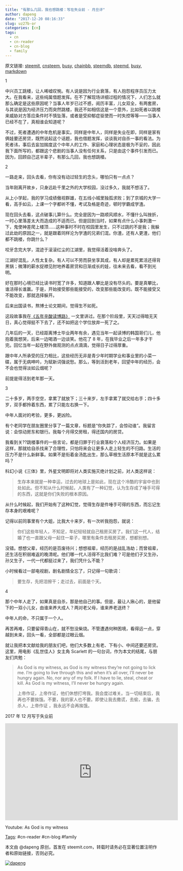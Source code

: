 ```yaml
---
title: "有那么几回，我也想跳楼：写在失业前 - 月旦评"
author: dapeng
date: "2017-12-20 08:16:33"
slug: uz27b-or
categories: [cn]
tags: 
  - cn
  - cn-reader
  - cn-blog
  - family
---
```


原文链接: [steemit](https://steemit.com/cn/@dapeng/uz27b-or), [cnsteem](https://cnsteem.com/cn/@dapeng/uz27b-or), [busy](https://busy.org/cn/@dapeng/uz27b-or), [chainbb](https://chainbb.com/cn/@dapeng/uz27b-or), [steemdb](https://steemdb.com/cn/@dapeng/uz27b-or), [steemd](https://steemd.com/cn/@dapeng/uz27b-or), [busy](https://busy.org/cn/@dapeng/uz27b-or), [markdown](https://raw.githubusercontent.com/pzhaonet/steem_dapeng/master/content/post/uz27b-or.md)

1

中兴员工跳楼，让人唏嘘叹惋。有人说是因为行业衰落，有人抱怨程序员压力太大。在我看来，这些纯属借题发挥。在不了解现场详细过程的情况下，人们怎么就那么确定是这些原因呢？当事人年岁已过不惑，阅历丰富，儿女双全，有两套房，与其说是因为经济压力而突然跳楼，我还不如相信这是一个意外，比如死者以跳楼来威胁对方答应条件时不慎坠落，或者是受抑郁症驱使而一时失控等等——当事人已经不在了，真相谁会知道呢？

不过，死者遭遇的中年危机是事实。同样是中年人，同样是失业在即，同样是家有俩娃要还房贷，既然说起这个话题，我也借题发挥，谈谈我对自杀一事的看法。为死者讳，事后去妄加揣度这个中年人的工作、家庭和心理状态是极为不妥的，因此我下面所写的，都跟这个悲剧的当事人没有任何关系，只是由这个事件引发而已。因为，回顾自己这半辈子，有那么几回，我也想跳楼。

2

一路走来，回头去看，你有没有动过轻生的念头，哪怕只有一点点？

当年刚离开故乡，只身远赴千里之外的大学校园，没过多久，我就不想活了。

从上小学起，我的学习成绩傲视群雄，在五线小城里独孤求败；到了京城的大学一看，高手如云，上课一个字都听不懂，考试及格是奇迹，顿时学霸成学渣。

现在回头去看，这点破事儿算什么。完全是因为一路顺风顺水，不懂什么叫挫折，一时心里落差太大而造成的不适而已。但是回到当时，如果有点什么小事刺激一下，鬼使神差爬上楼顶……这种事时不时在校园里发生，只不过跳的不是我；我躲过此劫的原因之一，就是跟着同样沦为学渣的兄弟们混。你渣，还有人更渣，他们都不跳楼，你跳什么？

咬牙念完大学，混迹于滚滚红尘的江湖里，我觉得活着没啥奔头了。

江湖好混乱，人性太复杂。有人可以不劳而获坐享其成，有人却是累死累活还得背黑锅；微薄的薪水捉襟见肘地养着房贷和日渐成长的娃，往未来去看，看不到光明。

好在那时心境已经比读书时宽了许多，知道跟人攀比是没有尽头的。要是真攀比，谁活得长谁赢。于是，开始接受那些能接受的，改变那些能改变的。既不能接受又不能改变，那就选择躲开。

后来出国读书，熬博士论文期间，觉得生不如死。

这段故事我在[《五年辛酸读博路》](https://cnsteem.com/cn/@dapeng/35p5cn) 一文里讲过。在那个阶段里，天天过得暗无天日，真心觉得挺不下去了，还不如把这个学位放弃一死了之。

几年后的一天，已经距离博士毕业两年有余，遇见当年一起读博的韩国哥们儿，他抱着我想哭，后来一边喝酒一边谈笑。他花了 8 年，在我毕业之后一年多才干完。回忆当年一起在野外做观测的点点滴滴，觉得日子过得厚重。

跟中年人所承受的压力相比，这些经历无非是青少年时期学业和事业里的小菜一碟，属于无病呻吟，为赋新词强说愁。那么，等到活到老年，回望中年的经历，会不会也觉得淡如云烟呢？

前提是得活到老年那一天。

3

二十多岁，两手空空，拿累了就放下；三十来岁，左手拿累了就交给右手；四十多岁，双手都拎着东西，累了只能左右换一下。

中年人面对的考验，更多，更凶险。

有个老同学在朋友圈里分享了一篇文章，标题是“你失踪了，会惊动谁”。我留言说：会惊动房东和银行。我每个月得交房租，得还国内的房贷。

我看到关??跳楼事件的一些言论，都是归罪于行业衰落和个人经济压力。如果是这样，那就给自杀找来了合理性，只怕将来会让更多人走上轻生的不归路。生活的压力不是什么新鲜事。如果不是衔着金汤匙出生，那么草根生活原本不就是这么累吗？

科幻小说《三体》里，外星文明即将对人类实施灭绝计划之前，对人类这样说：

> 生存本来就是一种幸运，过去的地球上是如此，现在这个冷酷的宇宙中也到处如此。但不知从什么时候起，人类有了一种幻觉，认为生存成了唾手可得的东西，这就是你们失败的根本原因。

从什么时候起，我们开始有了这种幻觉，觉得生存是件唾手可得的东西，而忘记生存本身的艰难呢？

记得以前同事里有个大姐，比我大十来岁，有一次听我抱怨，就说：

> 你们这些年轻人，不知足，年纪轻轻就自己租房买房了。我们这一代人，结婚了也一直跟父母一起住一辈子，哪里有条件去租房买房，想都别想。

没错。想想父辈，经历的是百废待兴；想想祖辈，经历的是战乱浩劫；而曾祖辈，还生活在积弱难返的晚清呢。他们哪一代人活得不比我们难？可是他们子又生孙，孙又生子，一代一代都挺过来了，我们凭什么不能？

小时候看过一部电视剧，剧名剧情全忘了，只记得一句歌词：

> 要生存，先把泪擦干；走过去，前面是个天。

4

那个中年人走了，如果真是自杀，那是他自己的事。但是，最让人揪心的，是他留下的一双小儿女，由谁来养大成人？两对老父母，谁来养老送终？

中年人的命，不只属于一个人。

再苦再难，只要留得青山在，就不愁没柴烧。不管遭遇何种困境，看得远一点，穿越到未来，回头一看，全部都是过眼云烟。

就让我把本文献给我的朋友们吧，他们大多数上有老、下有小、中间还要还房贷。这里，用电影《乱世佳人》女主角 Scarlett 的一句台词，作为本文的结尾，与朋友们共勉：

> As God is my witness, as God is my witness they’re not going to lick me. I’m going to live through this and when it’s all over, I’ll never be hungry again. No, nor any of my folk. If I have to lie, steal, cheat or kill. As God is my witness, I’ll never be hungry again. 
>
> 上帝作证，上帝作证，他们休想打垮我。我会度过难关。当一切结束后，我再也不要挨饿。不要，我的家人也不要。即使让我去撒谎，去偷，去骗，去杀人，上帝作证 ，我永远不会再挨饿。



2017 年 12 月写于失业前

<iframe width="560" height="315" src="https://www.youtube.com/embed/RBAmLm_jYyY" frameborder="0" gesture="media" allow="encrypted-media" allowfullscreen></iframe>

Youtube: As God is my witness

[Tags](http://dapengde.com/archives/19320): #cn-reader #cn-blog  #family

本文由 @dapeng 原创，首发在 steemit.com，转载时请务必在显著位置注明作者和原始链接，否则必究。

[![dapeng](https://steemitimages.com/DQmeYUwQ7Juorgd79o6D5E34BnUYxwfmLxYH4cApgPRhRf6/end2.jpg)](http://dapengde.com/archives/19320)
